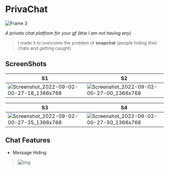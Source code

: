 # PrivaChat

![Frame 3](https://user-images.githubusercontent.com/68729523/187967888-4981d3d0-b127-43cf-898d-74d7057a5249.png)

*A private chat platfrom for your gf (btw I am not having any)*

> I made it to overcome the problem of **snapchat** (people hiding their chats and getting caught)

## ScreenShots
|S1|S2|
|--|--|
![Screenshot_2022-09-02-00-27-18_1366x768](https://user-images.githubusercontent.com/68729523/187991745-7f170823-358f-4551-be49-a9cc02a3ab0e.png)|![Screenshot_2022-09-02-00-27-00_1366x768](https://user-images.githubusercontent.com/68729523/187991741-4f8934d5-4df5-4d48-a903-8c1961aa19c8.png)

|S3|S4|
|--|--|
![Screenshot_2022-09-02-00-27-35_1366x768](https://user-images.githubusercontent.com/68729523/187991746-2c3a214a-6e20-48fd-b053-0b9c8c4f5ca3.png)|![Screenshot_2022-09-02-00-27-50_1366x768](https://user-images.githubusercontent.com/68729523/187991750-3af3c0f9-ad16-4629-b36c-ba60cf103505.png)
## Chat Features

* Message Hiding
> ![img](https://github.com/T-Dynamos/T-Dynamos/raw/main/images/ezgif-3-0e79abfaa4.gif)
